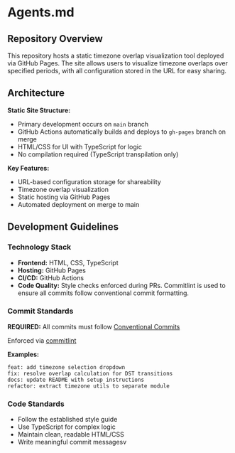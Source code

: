 # Agents.md

## Repository Overview

This repository hosts a static timezone overlap visualization tool deployed via GitHub Pages. The site allows users to visualize timezone overlaps over specified periods, with all configuration stored in the URL for easy sharing.

## Architecture

**Static Site Structure:**
- Primary development occurs on `main` branch
- GitHub Actions automatically builds and deploys to `gh-pages` branch on merge
- HTML/CSS for UI with TypeScript for logic
- No compilation required (TypeScript transpilation only)

**Key Features:**
- URL-based configuration storage for shareability
- Timezone overlap visualization
- Static hosting via GitHub Pages
- Automated deployment on merge to main

## Development Guidelines

### Technology Stack
- **Frontend:** HTML, CSS, TypeScript
- **Hosting:** GitHub Pages
- **CI/CD:** GitHub Actions
- **Code Quality:** Style checks enforced during PRs. Commitlint is used to ensure all commits follow conventional commit formatting.

### Commit Standards
**REQUIRED:** All commits must follow [Conventional Commits](https://www.conventionalcommits.org/en/v1.0.0/#specification)

Enforced via [commitlint](https://commitlint.js.org/)

**Examples:**
```
feat: add timezone selection dropdown
fix: resolve overlap calculation for DST transitions
docs: update README with setup instructions
refactor: extract timezone utils to separate module
```

### Code Standards
- Follow the established style guide
- Use TypeScript for complex logic
- Maintain clean, readable HTML/CSS
- Write meaningful commit messagesv